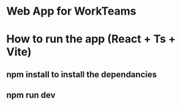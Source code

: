 # Web App for WorkTeams

# How to run the app (React + Ts + Vite)

## npm install to install the dependancies
## npm run dev
